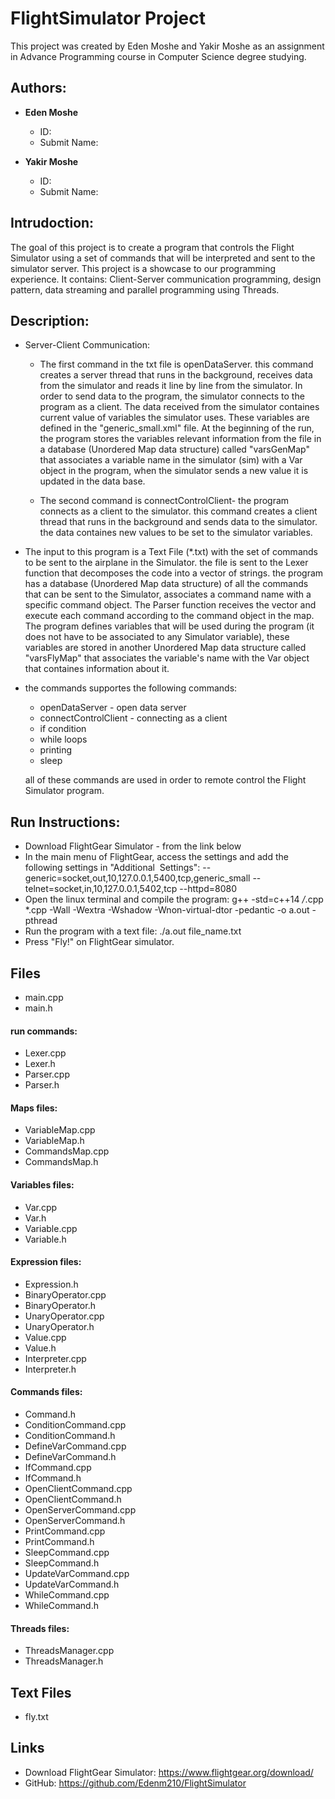 # **FlightSimulator Project**

This project was created by Eden Moshe and Yakir Moshe as an assignment in Advance Programming course in Computer Science degree studying.

## Authors:
- **Eden Moshe**
    - ID: 
    - Submit Name:
  
 - **Yakir Moshe**
    - ID: 
    - Submit Name:
  
  ## Intrudoction:
  The goal of this project is to create a program that controls the Flight Simulator using a set of commands that will be interpreted and sent to the simulator server.
  This project is a showcase to our programming experience. It contains: Client-Server communication programming, design pattern, data streaming and parallel programming using Threads.
  
  ## Description:
   
  - Server-Client Communication:
    - The first command in the txt file is openDataServer. this command creates a server thread that runs in the background, receives data from the simulator and reads it line by line from the simulator.
    In order to send data to the program, the simulator connects to the program as a client.
    The data received from the simulator containes current value of variables the simulator uses.
    These variables are defined in the "generic_small.xml" file. At the beginning of the run, the program stores the variables relevant information from the file in a database (Unordered Map data structure) called "varsGenMap" that associates a variable name in the simulator (sim) with a Var object in the program, when the simulator sends a new value it is updated in the data base.
  
    - The second command is connectControlClient- the program connects as a client to the simulator. this command creates a client thread that runs in the background and sends data to the simulator. the data containes new values to be set to the simulator variables.
  
  - The input to this program is a Text File (*.txt) with the set of commands to be sent to the airplane in the Simulator.
  the file is sent to the Lexer function that decomposes the code into a vector of strings.
  the program has a database (Unordered Map data structure) of all the commands that can be sent to the Simulator, associates a command name with a specific command object.
  The Parser function receives the vector and execute each command according to the command object in the map.
  The program defines variables that will be used during the program (it does not have to be associated to any Simulator variable), these variables are stored in another Unordered Map data structure called "varsFlyMap" that associates the variable's name with the Var object that containes information about it.
  
  - the commands supportes the following commands: 
    - openDataServer - open data server
    - connectControlClient - connecting as a client
    - if condition
    - while loops
    - printing
    - sleep
    
    all of these commands are used in order to remote control the Flight Simulator program. 
    
  ## Run Instructions:
  * Download FlightGear Simulator - from the link below
  * In the main menu of FlightGear, access the settings and add the following settings in "Additional ‫‪‬‬ ‫‪Settings‬":
  --generic=socket,out,10,127.0.0.1,5400,tcp,generic_small
  --telnet=socket,in,10,127.0.0.1,5402,tcp --httpd=8080
  * Open the linux terminal and compile the program:
    g++ -std=c++14 */*.cpp *.cpp -Wall -Wextra -Wshadow -Wnon-virtual-dtor -pedantic -o a.out -pthread
  * Run the program with a text file:
    ./a.out file_name.txt
  * Press "Fly!" on FlightGear simulator.

  ## Files
  * main.cpp
  * main.h

#### run commands:
* Lexer.cpp
* Lexer.h
* Parser.cpp
* Parser.h

#### Maps files:
* VariableMap.cpp
* VariableMap.h
* CommandsMap.cpp
* CommandsMap.h

#### Variables files:
* Var.cpp
* Var.h
* Variable.cpp
* Variable.h

#### Expression files:
* Expression.h
* BinaryOperator.cpp
* BinaryOperator.h
* UnaryOperator.cpp
* UnaryOperator.h
* Value.cpp
* Value.h
* Interpreter.cpp
* Interpreter.h

#### Commands files:
* Command.h
* ConditionCommand.cpp
* ConditionCommand.h
* DefineVarCommand.cpp
* DefineVarCommand.h
* IfCommand.cpp
* IfCommand.h
* OpenClientCommand.cpp
* OpenClientCommand.h
* OpenServerCommand.cpp
* OpenServerCommand.h
* PrintCommand.cpp
* PrintCommand.h
* SleepCommand.cpp
* SleepCommand.h
* UpdateVarCommand.cpp
* UpdateVarCommand.h
* WhileCommand.cpp
* WhileCommand.h

#### Threads files:
* ThreadsManager.cpp
* ThreadsManager.h

## Text Files
* fly.txt

## Links
* Download FlightGear Simulator: https://www.flightgear.org/download/
* GitHub: https://github.com/Edenm210/FlightSimulator

